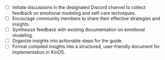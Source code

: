 - [ ] Initiate discussions in the designated Discord channel to collect feedback on emotional modeling and self-care techniques.
- [ ] Encourage community members to share their effective strategies and insights.
- [ ] Synthesize feedback with existing documentation on emotional modeling.
- [ ] Organize insights into actionable steps for the guide.
- [ ] Format compiled insights into a structured, user-friendly document for implementation in KinOS.